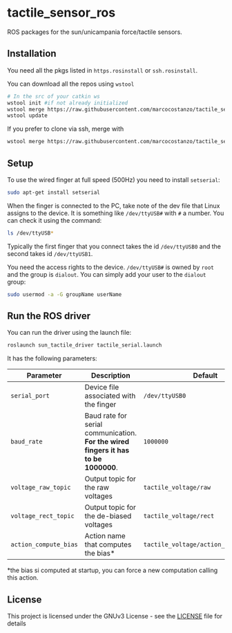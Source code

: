 # tactile_sensor_ros

ROS packages for the sun/unicampania force/tactile sensors.

## Installation

You need all the pkgs listed in `https.rosinstall` or `ssh.rosinstall`.

You can download all the repos using `wstool`
```bash
# In the src of your catkin ws
wstool init #if not already initialized
wstool merge https://raw.githubusercontent.com/marcocostanzo/tactile_sensor_ros/master/https.rosinstall
wstool update
```

If you prefer to clone via ssh, merge with
```bash
wstool merge https://raw.githubusercontent.com/marcocostanzo/tactile_sensor_ros/master/ssh.rosinstall
```

## Setup

To use the wired finger at full speed (500Hz) you need to install `setserial`:

```bash
sudo apt-get install setserial
```

When the finger is connected to the PC, take note of the dev file that Linux assigns to the device. It is something like `/dev/ttyUSB#` with `#` a number. You can check it using the command:
```bash
ls /dev/ttyUSB*
```
Typically the first finger that you connect takes the id `/dev/ttyUSB0` and the second takes id `/dev/ttyUSB1`.

You need the access rights to the device. `/dev/ttyUSB#` is owned by `root` and the group is `dialout`.
You can simply add your user to the `dialout` group:
```bash
sudo usermod -a -G groupName userName
```

## Run the ROS driver

You can run the driver using the launch file:
```bash
roslaunch sun_tactile_driver tactile_serial.launch
```

It has the following parameters:

| Parameter  | Description | Default |
| ------------- | ------------- | --------- |
| `serial_port`  | Device file associated with the finger  | `/dev/ttyUSB0` |
| `baud_rate`  | Baud rate for serial communication. **For the wired fingers it has to be 1000000**.  | `1000000` |
| `voltage_raw_topic` | Output topic for the raw voltages | `tactile_voltage/raw` |
| `voltage_rect_topic` | Output topic for the de-biased voltages | `tactile_voltage/rect` |
| `action_compute_bias` | Action name that computes the bias* | `tactile_voltage/action_compute_bias` |

*the bias si computed at startup, you can force a new computation calling this action.

## License

This project is licensed under the GNUv3 License - see the [LICENSE](LICENSE) file for details
